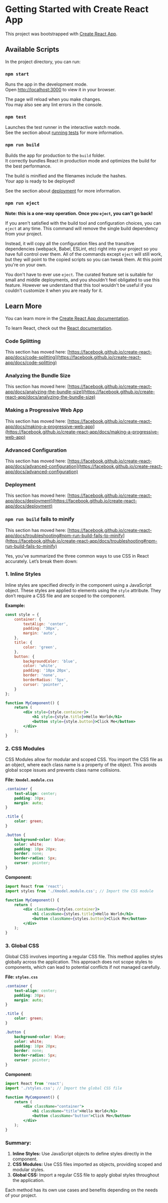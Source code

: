 # Getting Started with Create React App

This project was bootstrapped with [Create React App](https://github.com/facebook/create-react-app).

## Available Scripts

In the project directory, you can run:

### `npm start`

Runs the app in the development mode.\
Open [http://localhost:3000](http://localhost:3000) to view it in your browser.

The page will reload when you make changes.\
You may also see any lint errors in the console.

### `npm test`

Launches the test runner in the interactive watch mode.\
See the section about [running tests](https://facebook.github.io/create-react-app/docs/running-tests) for more information.

### `npm run build`

Builds the app for production to the `build` folder.\
It correctly bundles React in production mode and optimizes the build for the best performance.

The build is minified and the filenames include the hashes.\
Your app is ready to be deployed!

See the section about [deployment](https://facebook.github.io/create-react-app/docs/deployment) for more information.

### `npm run eject`

**Note: this is a one-way operation. Once you `eject`, you can't go back!**

If you aren't satisfied with the build tool and configuration choices, you can `eject` at any time. This command will remove the single build dependency from your project.

Instead, it will copy all the configuration files and the transitive dependencies (webpack, Babel, ESLint, etc) right into your project so you have full control over them. All of the commands except `eject` will still work, but they will point to the copied scripts so you can tweak them. At this point you're on your own.

You don't have to ever use `eject`. The curated feature set is suitable for small and middle deployments, and you shouldn't feel obligated to use this feature. However we understand that this tool wouldn't be useful if you couldn't customize it when you are ready for it.

## Learn More

You can learn more in the [Create React App documentation](https://facebook.github.io/create-react-app/docs/getting-started).

To learn React, check out the [React documentation](https://reactjs.org/).

### Code Splitting

This section has moved here: [https://facebook.github.io/create-react-app/docs/code-splitting](https://facebook.github.io/create-react-app/docs/code-splitting)

### Analyzing the Bundle Size

This section has moved here: [https://facebook.github.io/create-react-app/docs/analyzing-the-bundle-size](https://facebook.github.io/create-react-app/docs/analyzing-the-bundle-size)

### Making a Progressive Web App

This section has moved here: [https://facebook.github.io/create-react-app/docs/making-a-progressive-web-app](https://facebook.github.io/create-react-app/docs/making-a-progressive-web-app)

### Advanced Configuration

This section has moved here: [https://facebook.github.io/create-react-app/docs/advanced-configuration](https://facebook.github.io/create-react-app/docs/advanced-configuration)

### Deployment

This section has moved here: [https://facebook.github.io/create-react-app/docs/deployment](https://facebook.github.io/create-react-app/docs/deployment)

### `npm run build` fails to minify

This section has moved here: [https://facebook.github.io/create-react-app/docs/troubleshooting#npm-run-build-fails-to-minify](https://facebook.github.io/create-react-app/docs/troubleshooting#npm-run-build-fails-to-minify)

Yes, you’ve summarized the three common ways to use CSS in React accurately. Let’s break them down:

### 1. **Inline Styles**

Inline styles are specified directly in the component using a JavaScript object. These styles are applied to elements using the `style` attribute. They don’t require a CSS file and are scoped to the component.

**Example:**

```jsx
const style = {
    container: {
        textAlign: 'center',
        padding: '30px',
        margin: 'auto',
    },
    title: {
        color: 'green',
    },
    button: {
        backgroundColor: 'blue',
        color: 'white',
        padding: '10px 20px',
        border: 'none',
        borderRadius: '5px',
        cursor: 'pointer',
    }
};

function MyComponent() {
    return (
        <div style={style.container}>
            <h1 style={style.title}>Hello World</h1>
            <button style={style.button}>Click Me</button>
        </div>
    );
}
```

### 2. **CSS Modules**

CSS Modules allow for modular and scoped CSS. You import the CSS file as an object, where each class name is a property of the object. This avoids global scope issues and prevents class name collisions.

**File: `Xmodel.module.css`**

```css
.container {
    text-align: center;
    padding: 30px;
    margin: auto;
}

.title {
    color: green;
}

.button {
    background-color: blue;
    color: white;
    padding: 10px 20px;
    border: none;
    border-radius: 5px;
    cursor: pointer;
}
```

**Component:**

```jsx
import React from 'react';
import styles from './Xmodel.module.css'; // Import the CSS module

function MyComponent() {
    return (
        <div className={styles.container}>
            <h1 className={styles.title}>Hello World</h1>
            <button className={styles.button}>Click Me</button>
        </div>
    );
}
```

### 3. **Global CSS**

Global CSS involves importing a regular CSS file. This method applies styles globally across the application. This approach does not scope styles to components, which can lead to potential conflicts if not managed carefully.

**File: `styles.css`**

```css
.container {
    text-align: center;
    padding: 30px;
    margin: auto;
}

.title {
    color: green;
}

.button {
    background-color: blue;
    color: white;
    padding: 10px 20px;
    border: none;
    border-radius: 5px;
    cursor: pointer;
}
```

**Component:**

```jsx
import React from 'react';
import './styles.css'; // Import the global CSS file

function MyComponent() {
    return (
        <div className="container">
            <h1 className="title">Hello World</h1>
            <button className="button">Click Me</button>
        </div>
    );
}
```

### Summary:

1. **Inline Styles:** Use JavaScript objects to define styles directly in the component.
2. **CSS Modules:** Use CSS files imported as objects, providing scoped and modular styles.
3. **Global CSS:** Import a regular CSS file to apply global styles throughout the application.

Each method has its own use cases and benefits depending on the needs of your project.